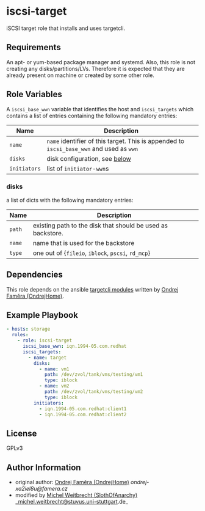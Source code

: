 # iscsi-target

iSCSI target role that installs and uses targetcli.

## Requirements

An apt- or yum-based package manager and systemd. 
Also, this role is not creating any disks/partitions/LVs. Therefore it is expected that they are already present on machine or created by some other role.

## Role Variables

A `iscsi_base_wwn` variable that identifies the host and `iscsi_targets` which contains a list of entries containing the following mandatory entries:

| Name                  | Description                                                                                 |
|-----------------------|---------------------------------------------------------------------------------------------|
| `name`                | `name` identifier of this target. This is appended to `iscsi_base_wwn` and used as `wwn`          |
| `disks`               | disk configuration, see [below](#disks)                                                     |
| `initiators`          | list of `initiator`-`wwn`s                                                                  |

### disks

a list of dicts with the following mandatory entries:

| Name                  | Description                                                                                 |
|-----------------------|---------------------------------------------------------------------------------------------|
| `path`                | existing path to the disk that should be used as backstore.                                 |
| `name`                | name that is used for the backstore                                                         |
| `type`                | one out of {`fileio`, `iblock`, `pscsi`, `rd_mcp`}                                          |

## Dependencies

This role depends on the ansible [targetcli modules](https://github.com/OndrejHome/ansible.targetcli-modules) written by [Ondrej Faměra (OndrejHome)](https://github.com/OndrejHome/).

## Example Playbook
```yml
- hosts: storage
  roles:
    - role: iscsi-target
      iscsi_base_wwn: iqn.1994-05.com.redhat
      iscsi_targets:
        - name: target
          disks:
            - name: vm1
              path: /dev/zvol/tank/vms/testing/vm1
              type: iblock
            - name: vm2
              path: /dev/zvol/tank/vms/testing/vm2
              type: iblock
          initiators:
            - iqn.1994-05.com.redhat:client1
            - iqn.1994-05.com.redhat:client2
```

## License

GPLv3

## Author Information
* original author: [Ondrej Faměra (OndrejHome)](https://github.com/OndrejHome/) _ondrej-xa2iel8u@famera.cz_
* modified by [Michel Weitbrecht (SlothOfAnarchy)](https://github.com/SlothOfAnarchy) _michel.weitbrecht@stuvus.uni-stuttgart.de_
